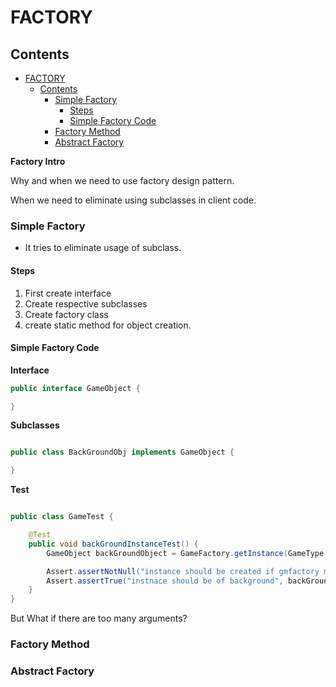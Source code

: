 # FACTORY

## Contents

- [FACTORY](#factory)
  - [Contents](#contents)
    - [Simple Factory](#simple-factory)
      - [Steps](#steps)
      - [Simple Factory Code](#simple-factory-code)
    - [Factory Method](#factory-method)
    - [Abstract Factory](#abstract-factory)

**Factory Intro**

Why and when we need to use factory design pattern.

When we need to eliminate using subclasses in client code.

### Simple Factory

- It tries to eliminate usage of subclass.

#### Steps

1. First create interface
2. Create respective subclasses
3. Create factory class
4. create static method for object creation.

#### Simple Factory Code

**Interface**

```java
public interface GameObject {

}

```

**Subclasses**

```java

public class BackGroundObj implements GameObject {

}

```

**Test**

```java

public class GameTest {

    @Test
    public void backGroundInstanceTest() {
        GameObject backGroundObject = GameFactory.getInstance(GameType.BACKGROUND);

        Assert.assertNotNull("instance should be created if gmfactory method is called", backGroundObject);
        Assert.assertTrue("instnace should be of background", backGroundObject instanceof BackGroundObj);
    }
}
```

But What if there are too many arguments?

### Factory Method

### Abstract Factory
